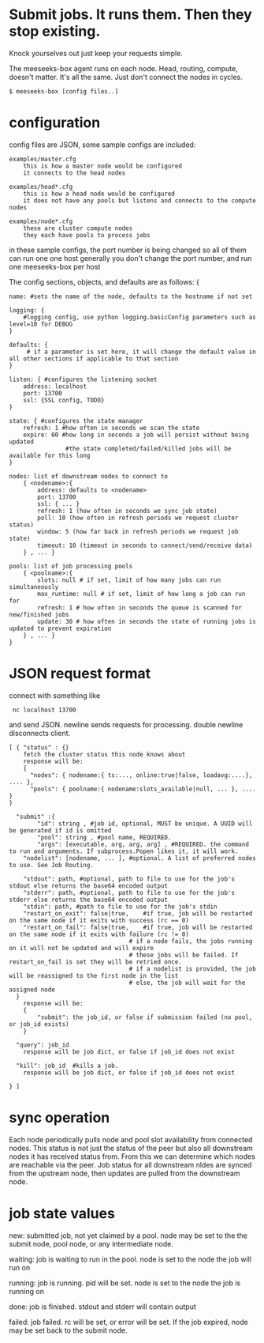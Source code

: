 # Submit jobs. It runs them. Then they stop existing.

Knock yourselves out just keep your requests simple.

The meeseeks-box agent runs on each node. 
Head, routing, compute, doesn't matter. It's all the same. 
Just don't connect the nodes in cycles. 

    $ meeseeks-box [config files..]

# configuration 

config files are JSON, some sample configs are included:

    examples/master.cfg
        this is how a master node would be configured
        it connects to the head nodes

    examples/head*.cfg
        this is how a head node would be configured
        it does not have any pools but listens and connects to the compute nodes
    
    examples/node*.cfg
        these are cluster compute nodes
        they each have pools to process jobs
        
in these sample configs, the port number is being changed so all of them can run one one host
generally you don't change the port number, and run one meeseeks-box per host


The config sections, objects, and defaults are as follows:
{

    name: #sets the name of the node, defaults to the hostname if not set
    
    logging: {
        #logging config, use python logging.basicConfig parameters such as level=10 for DEBUG
    }

    defaults: {
         # if a parameter is set here, it will change the default value in all other sections if applicable to that section
    }

    listen: { #configures the listening socket
        address: localhost
        port: 13700
        ssl: {SSL config, TODO}
    }

    state: { #configures the state manager
        refresh: 1 #how often in seconds we scan the state
        expire: 60 #how long in seconds a job will persist without being updated
                    #the state completed/failed/killed jobs will be available for this long
    }

    nodes: list of downstream nodes to connect to
        { <nodename>:{
            address: defaults to <nodename>
            port: 13700
            ssl: { ... }
            refresh: 1 (how often in seconds we sync job state)
            poll: 10 (how often in refresh periods we request cluster status)
            window: 5 (how far back in refresh periods we request job state)
            timeout: 10 (timeout in seconds to connect/send/receive data)
        } , ... }

    pools: list of job processing pools
        { <poolname>:{
            slots: null # if set, limit of how many jobs can run simultaneously
            max_runtime: null # if set, limit of how long a job can run for
            refresh: 1 # how often in seconds the queue is scanned for new/finished jobs
            update: 30 # how often in seconds the state of running jobs is updated to prevent expiration
        } , ... }
    }

# JSON request format

 connect with something like
     
     nc localhost 13700
 
 and send JSON.
 newline sends requests for processing.
 double newline disconnects client.

    [ { "status" : {} 
        fetch the cluster status this node knows about
        response will be:
        { 
          "nodes": { nodename:{ ts:..., online:true|false, loadavg:....}, .... },
          "pools": { poolname:{ nodename:slots_available|null, ... }, .... } 
    } 

      "submit" :{ 
            "id": string , #job id, optional, MUST be unique. A UUID will be generated if id is omitted
            "pool": string , #pool name, REQUIRED.
            "args": [executable, arg, arg, arg] , #REQUIRED. the command to run and arguments. If subprocess.Popen likes it, it will work.
        "nodelist": [nodename, ... ], #optional. A list of preferred nodes to use. See Job Routing. 
        
        "stdout": path, #optional, path to file to use for the job's stdout else returns the base64 encoded output
        "stderr": path, #optional, path to file to use for the job's stderr else returns the base64 encoded output
        "stdin": path, #path to file to use for the job's stdin
        "restart_on_exit": false|true,    #if true, job will be restarted on the same node if it exits with success (rc == 0)
        "restart_on_fail": false|true,    #if true, job will be restarted on the same node if it exits with failure (rc != 0)
                                      # if a node fails, the jobs running on it will not be updated and will expire
                                      # these jobs will be failed. If restart_on_fail is set they will be retried once.
                                      # if a nodelist is provided, the job will be reassigned to the first node in the list
                                      # else, the job will wait for the assigned node
      }
        response will be:
        {
            "submit": the job_id, or false if submission failed (no pool, or job_id exists) 
        } 

      "query": job_id
        response will be job dict, or false if job_id does not exist

      "kill": job_id  #kills a job. 
        response will be job dict, or false if job_id does not exist

    } ]

# sync operation

Each node periodically pulls node and pool slot availability from connected nodes. This status is not just the status of the peer but also all downstream nodes it has received status from. From this we can determine which nodes are reachable via the peer. Job status for all downstream nldes are synced from the upstream node, then updates are pulled from the downstream node.

# job state values

new: submitted job, not yet claimed by a pool. node may be set to the the submit node, pool node, or any intermediate node.

waiting: job is waiting to run in the pool. node is set to the node the job will run on

running: job is running. pid will be set. node is set to the node the job is running on

done: job is finished. stdout and stderr will contain output

failed: job failed. rc will be set, or error will be set. If the job expired, node may be set back to the submit node.
